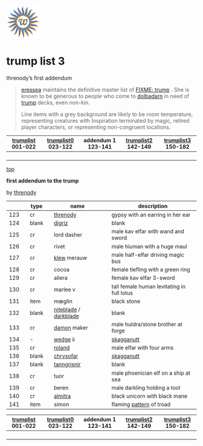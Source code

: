 ![wsun](assets/wsun.gif)

# trump list 3

 threnody’s first addendum
>
>    [eressea](eressea.md)  maintains the definitive master list of  [FIXME: trump](trump.md) . She is known to be generous to people who come to  [dolbadarn](dolbadarn.md)  in need of  [trump](trump.md)  decks, even non-kin. 
>
>   Line items with a grey background are likely to be room temperature, representing creatures with Inspiration terminated by magic, retired player characters, or representing non-congruent locations. 

|  [trumplist](trumplist.md) 001-022  |  [trumplist0](trumplist0.md) 023-122  | addendum 1 123-141  |  [trumplist2](trumplist2.md) 142-149  |  [trumplist3](trumplist3.md) 150-182  | 
| ----------------------------------- | ------------------------------------- | ------------------- | ------------------------------------- | ------------------------------------- | 
| &nbsp;                              | &nbsp;                                | &nbsp;              | &nbsp;                                | &nbsp;                                | 

 [top](#top) 

  **first addendum to the trump**

 by  [threnody](threnody.md) 

|       |   |  type   |   |  name                                                   |   |  description                                 | 
| ----- | - | ------- | - | ------------------------------------------------------- | - | -------------------------------------------- | 
|  123  |   |  cr     |   |  [threnody](threnody.md)                                |   |  gypsy with an earring in her ear            | 
|  124  |   |  blank  |   |  [digriz](digriz.md)                                    |   |  blank                                       | 
|  125  |   |  cr     |   |  lord dasher                                            |   |  male kav elfar with wand and sword          | 
|  126  |   |  cr     |   |  rivet                                                  |   |  male hiuman with a huge maul                | 
|  127  |   |  cr     |   |  [klew](klew.md) merauw                                 |   |  male half-elfar driving magic bus           | 
|  128  |   |  cr     |   |  cocoa                                                  |   |  female tiefling with a green ring           | 
|  129  |   |  cr     |   |  aliera                                                 |   |  female kav elfar 3-sword                    | 
|  130  |   |  cr     |   |  marlee v                                               |   |  tall female human levitating in full lotus  | 
|  131  |   |  item   |   |  mæglin                                                 |   |  black stone                                 | 
|  132  |   |  blank  |   |  [niteblade](niteblade.md) / [darkblade](darkblade.md)  |   |  blank                                       | 
|  133  |   |  cr     |   |  [damon](damon.md) maker                                |   |  male huldra/stone brother at forge          | 
|  134  |   |  -      |   |  [wedge](wedge.md) ii                                   |   |  [skagganutt](skagganutt.md)                 | 
|  135  |   |  cr     |   |  [roland](roland.md)                                    |   |  male elfar with four arms                   | 
|  136  |   |  blank  |   |  [chrysofar](chrysofar.md)                              |   |  [skagganutt](skagganutt.md)                 | 
|  137  |   |  blank  |   |  [tanngrisnir](tanngrisnir.md)                          |   |  blank                                       | 
|  138  |   |  cr     |   |  tuor                                                   |   |  male phoenician elf on a ship at sea        | 
|  139  |   |  cr     |   |  beren                                                  |   |  male darkling holding a tool                | 
|  140  |   |  cr     |   |  [almitra](almitra.md)                                  |   |  black unicorn with black mane               | 
|  141  |   |  item   |   |  simon                                                  |   |  flaming [pattern](pattern.md) of troad      | 

|  [trumplist](trumplist.md) 001-022  |  [trumplist0](trumplist0.md) 023-122  | addendum 1 123-141  |  [trumplist2](trumplist2.md) 142-149  |  [trumplist3](trumplist3.md) 150-182  | 
| ----------------------------------- | ------------------------------------- | ------------------- | ------------------------------------- | ------------------------------------- | 
| &nbsp;                              | &nbsp;                                | &nbsp;              | &nbsp;                                | &nbsp;                                | 

 